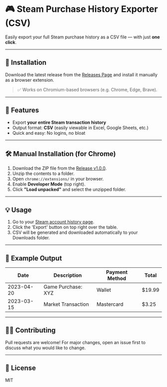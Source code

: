 # 🎮 Steam Purchase History Exporter (CSV)

Easily export your full Steam purchase history as a CSV file — with just **one click**.

---

## 🧩 Installation

Download the latest release from the [Releases Page](https://github.com/dogagcmnr/steamexporter/releases/tag/v1.0.0) and install it manually as a browser extension.

> ✅ Works on Chromium-based browsers (e.g. Chrome, Edge, Brave).

---

## 🚀 Features

- Export **your entire Steam transaction history**
- Output format: **CSV** (easily viewable in Excel, Google Sheets, etc.)
- Quick and easy: No logins, no bloat

---

## 🛠️ Manual Installation (for Chrome)

1. Download the ZIP file from the [Release v1.0.0](https://github.com/dogagcmnr/steamexporter/releases/tag/v1.0.0).
2. Unzip the contents to a folder.
3. Open `chrome://extensions/` in your browser.
4. Enable **Developer Mode** (top right).
5. Click **"Load unpacked"** and select the unzipped folder.

---

## 💡 Usage

1. Go to your [Steam account history page](https://store.steampowered.com/account/).
2. Click the 'Export' button on top right over the table.
3. CSV will be generated and downloaded automatically to your Downloads folder.

---

## 📂 Example Output

| Date       | Description           | Payment Method | Total   |
|------------|------------------------|----------------|---------|
| 2023-04-20 | Game Purchase: XYZ     | Wallet         | $19.99  |
| 2023-03-15 | Market Transaction     | Mastercard     | $3.25   |

---

## 🧑‍💻 Contributing

Pull requests are welcome! For major changes, open an issue first to discuss what you would like to change.

---

## 📄 License

MIT
